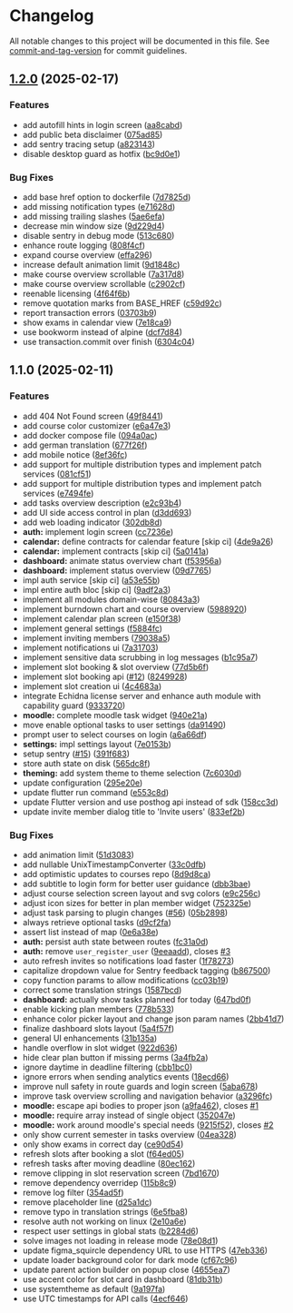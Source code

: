 # Changelog

All notable changes to this project will be documented in this file. See [commit-and-tag-version](https://github.com/absolute-version/commit-and-tag-version) for commit guidelines.

## [1.2.0](https://github.com/necodeIT/lb_planner_app/compare/1.1.0...1.2.0) (2025-02-17)


### Features

* add autofill hints in login screen ([aa8cabd](https://github.com/necodeIT/lb_planner_app/commit/aa8cabd37baf7c8279346f4f9b39a3491ad76d05))
* add public beta disclaimer ([075ad85](https://github.com/necodeIT/lb_planner_app/commit/075ad8567d69394c01211a1318dee72e2b5bac68))
* add sentry tracing setup ([a823143](https://github.com/necodeIT/lb_planner_app/commit/a823143ab922f226c76819ea6ab25b56922482ca))
* disable desktop guard as hotfix ([bc9d0e1](https://github.com/necodeIT/lb_planner_app/commit/bc9d0e130b029f3de9eb09435fe7bd8ad45026c4))


### Bug Fixes

* add base href option to dockerfile ([7d7825d](https://github.com/necodeIT/lb_planner_app/commit/7d7825dd64647d9a8515edaa8f253eb5b3059efd))
* add missing notification types ([e71628d](https://github.com/necodeIT/lb_planner_app/commit/e71628d62412fe8214b1c6481354254d54daa9fa))
* add missing trailing slashes ([5ae6efa](https://github.com/necodeIT/lb_planner_app/commit/5ae6efa31403e87e0ef368a80d70863bee962a56))
* decrease min window size ([9d229d4](https://github.com/necodeIT/lb_planner_app/commit/9d229d4ab6a59e8dc8e71ee1853608dbc1654681))
* disable sentry in debug mode ([513c680](https://github.com/necodeIT/lb_planner_app/commit/513c680c6eaa3de6d228271fd7a7c446d34c386b))
* enhance route logging ([808f4cf](https://github.com/necodeIT/lb_planner_app/commit/808f4cf9d6d5e33266731daeb813d48fecc2e0b2))
* expand course overview ([effa296](https://github.com/necodeIT/lb_planner_app/commit/effa296a95b53edae33a2775dbdc56c623261ab6))
* increase default animation limit ([9d1848c](https://github.com/necodeIT/lb_planner_app/commit/9d1848c75827181706bdcd1811626ab239e98f8a))
* make course overview scrollable ([7a317d8](https://github.com/necodeIT/lb_planner_app/commit/7a317d86432f28e0ecebff9ea03863772811563d))
* make course overview scrollable ([c2902cf](https://github.com/necodeIT/lb_planner_app/commit/c2902cf03c815dc9e55dc562ad82755367c3f561))
* reenable licensing ([4f64f6b](https://github.com/necodeIT/lb_planner_app/commit/4f64f6b81e0abc45ccedbb718d725256ded54edf))
* remove quotation marks from BASE_HREF ([c59d92c](https://github.com/necodeIT/lb_planner_app/commit/c59d92c215e3083a782fc14e49319a0f6fb84170))
* report transaction errors ([03703b9](https://github.com/necodeIT/lb_planner_app/commit/03703b9d77f9aa03308263a8e0c0b6d134fe4fe1))
* show exams in calendar view ([7e18ca9](https://github.com/necodeIT/lb_planner_app/commit/7e18ca9dabcbff2e107998947f96ae2cb6dc25f3))
* use bookworm instead of alpine ([dcf7d84](https://github.com/necodeIT/lb_planner_app/commit/dcf7d840f3257eed67255796fc75b962e22b2bcf))
* use transaction.commit over finish ([6304c04](https://github.com/necodeIT/lb_planner_app/commit/6304c04ba20eca22799727c5ac0fc5ab4535b12c))

## 1.1.0 (2025-02-11)


### Features

* add 404 Not Found screen ([49f8441](https://github.com/necodeIT/lb_planner_app/commit/49f8441148439f6e256f534efa38b610f866435c))
* add course color customizer ([e6a47e3](https://github.com/necodeIT/lb_planner_app/commit/e6a47e3871de99dbfb673b3c736b22cb11b4c6d0))
* add docker compose file ([094a0ac](https://github.com/necodeIT/lb_planner_app/commit/094a0ac244a6aabf6f09d5dee2383130615687e8))
* add german translation ([677f26f](https://github.com/necodeIT/lb_planner_app/commit/677f26f3ebba2cfe851db1685124e74f272ac11a))
* add mobile notice ([8ef36fc](https://github.com/necodeIT/lb_planner_app/commit/8ef36fc3d3de03fe765ef089aadc0b8ac2e1d655))
* add support for multiple distribution types and implement patch services ([081cf51](https://github.com/necodeIT/lb_planner_app/commit/081cf515d19262f2495a2e02b7b7dd783770261d))
* add support for multiple distribution types and implement patch services ([e7494fe](https://github.com/necodeIT/lb_planner_app/commit/e7494febcbb6fce26e657a131fa2309c5aadc5d6))
* add tasks overview description ([e2c93b4](https://github.com/necodeIT/lb_planner_app/commit/e2c93b45b04d7ef9021c09ffea3cd04869342a40))
* add UI side access control in plan ([d3dd693](https://github.com/necodeIT/lb_planner_app/commit/d3dd69390c42015979aa79f184b0868bbc004b2f))
* add web loading indicator ([302db8d](https://github.com/necodeIT/lb_planner_app/commit/302db8d5e202b3fb8754182f7b107803755566f9))
* **auth:** implement login screen ([cc7236e](https://github.com/necodeIT/lb_planner_app/commit/cc7236e94e5127ad78a531243028e3877b1634c7))
* **calendar:** define contracts for calendar feature [skip ci] ([4de9a26](https://github.com/necodeIT/lb_planner_app/commit/4de9a2697e0b06b3e39854355fb5c64f749afd2f))
* **calendar:** implement contracts [skip ci] ([5a0141a](https://github.com/necodeIT/lb_planner_app/commit/5a0141acd7a632ac5cbdd95eaf69775ff10af5fb))
* **dashboard:** animate status overview chart ([f53956a](https://github.com/necodeIT/lb_planner_app/commit/f53956a11b548d9b58d581b17519c009f17e3696))
* **dashboard:** implement status overview ([09d7765](https://github.com/necodeIT/lb_planner_app/commit/09d7765f79fef6fe22a44602f40cc784e1035a95))
* impl auth service [skip ci] ([a53e55b](https://github.com/necodeIT/lb_planner_app/commit/a53e55b4a6c8cce0122d56c9bc592cb4f5428c9d))
* impl entire auth bloc [skip ci] ([9adf2a3](https://github.com/necodeIT/lb_planner_app/commit/9adf2a361b17940e910759f3caa32235e75022b7))
* implement all modules domain-wise ([80843a3](https://github.com/necodeIT/lb_planner_app/commit/80843a3e76f07a886c333d8e65c6b04076377acd))
* implement burndown chart and course overview ([5988920](https://github.com/necodeIT/lb_planner_app/commit/5988920772794020c01fad4abef86d8ee0b286cc))
* implement calendar plan screen ([e150f38](https://github.com/necodeIT/lb_planner_app/commit/e150f385db289103ccf71f7796240c0f6c6eb424))
* implement general settings ([f5884fc](https://github.com/necodeIT/lb_planner_app/commit/f5884fcb046a0744d4eb4a38f33f130136c7fdc0))
* implement inviting members ([79038a5](https://github.com/necodeIT/lb_planner_app/commit/79038a5cfa38ee4a23348fa5df5763c9f0576cbc))
* implement notifications ui ([7a31703](https://github.com/necodeIT/lb_planner_app/commit/7a31703aa34dc6c6c27507a85d7e2a202156fc33))
* implement sensitive data scrubbing in log messages ([b1c95a7](https://github.com/necodeIT/lb_planner_app/commit/b1c95a7b4f418926bbe18c348674509dc2b85308))
* implement slot booking & slot overview ([77d5b6f](https://github.com/necodeIT/lb_planner_app/commit/77d5b6f3d4d25e7d1557450d99437882468bc81c))
* implement slot booking api ([#12](https://github.com/necodeIT/lb_planner_app/issues/12)) ([8249928](https://github.com/necodeIT/lb_planner_app/commit/82499282004d3411f34e4d597d0ccbeb137f5a4a))
* implement slot creation ui ([4c4683a](https://github.com/necodeIT/lb_planner_app/commit/4c4683af189fea0c17f317439bf749920b1ef036))
* integrate Echidna license server and enhance auth module with capability guard ([9333720](https://github.com/necodeIT/lb_planner_app/commit/9333720b4923fbdf264fe101745ab0e44882d141))
* **moodle:** complete moodle task widget ([940e21a](https://github.com/necodeIT/lb_planner_app/commit/940e21ae273c61e402ead49db5d79cf240bbc3e5))
* move enable optional tasks to user settings ([da91490](https://github.com/necodeIT/lb_planner_app/commit/da914900a06711907b540ea1bc005eac5ce1cbe5))
* prompt user to select courses on login ([a6a66df](https://github.com/necodeIT/lb_planner_app/commit/a6a66df4a4da55711bcccfd313a748288d5f11c2))
* **settings:** impl settings layout ([7e0153b](https://github.com/necodeIT/lb_planner_app/commit/7e0153b11ef43bd980ec4533486726fe4912c7e1))
* setup sentry ([#15](https://github.com/necodeIT/lb_planner_app/issues/15)) ([391f683](https://github.com/necodeIT/lb_planner_app/commit/391f683319674a20186a64f4be6130352832c1f0))
* store auth state on disk ([565dc8f](https://github.com/necodeIT/lb_planner_app/commit/565dc8fdb672b7b21024b160ecda81cc6667e7e6))
* **theming:** add system theme to theme selection ([7c6030d](https://github.com/necodeIT/lb_planner_app/commit/7c6030d14404ca10aee1fc11d24d2c1dce66fde4))
* update configuration ([295e20e](https://github.com/necodeIT/lb_planner_app/commit/295e20e66aa12e46d581f55d2e96ab2758728360))
* update flutter run command ([e553c8d](https://github.com/necodeIT/lb_planner_app/commit/e553c8d90cd48b78b16bd03fd4e56e82d338031c))
* update Flutter version and use posthog api instead of sdk ([158cc3d](https://github.com/necodeIT/lb_planner_app/commit/158cc3ddcee63ca294a29b9fa49b65d0bf43263c))
* update invite member dialog title to 'Invite users' ([833ef2b](https://github.com/necodeIT/lb_planner_app/commit/833ef2bd372723ae6eb1ef8f01a26cd55cf346d6))


### Bug Fixes

* add animation limit ([51d3083](https://github.com/necodeIT/lb_planner_app/commit/51d30832eaffb5205be492a9f21814927ac06e9a))
* add nullable UnixTimestampConverter ([33c0dfb](https://github.com/necodeIT/lb_planner_app/commit/33c0dfb736baba8d2d0475be0094f90b17e2809c))
* add optimistic updates to courses repo ([8d9d8ca](https://github.com/necodeIT/lb_planner_app/commit/8d9d8cae01c5f3ec68f342d963d0623c43e0c935))
* add subtitle to login form for better user guidance ([dbb3bae](https://github.com/necodeIT/lb_planner_app/commit/dbb3bae444bc9abc9dc196bc8216756ad89a03fe))
* adjust course selection screen layout and svg colors ([e9c256c](https://github.com/necodeIT/lb_planner_app/commit/e9c256ce347a3be07217574717b64d085be9e169))
* adjust icon sizes for better in plan member widget ([752325e](https://github.com/necodeIT/lb_planner_app/commit/752325ef4007f8a81ef1244114782e1a354db0e5))
* adjust task parsing to plugin changes ([#56](https://github.com/necodeIT/lb_planner_app/issues/56)) ([05b2898](https://github.com/necodeIT/lb_planner_app/commit/05b2898ed4d90b145694a4579a11d2c3a852d929))
* always retrieve optional tasks ([d9cf2fa](https://github.com/necodeIT/lb_planner_app/commit/d9cf2faea4438075f193ab8b74716604c7ebca37))
* assert list instead of map ([0e6a38e](https://github.com/necodeIT/lb_planner_app/commit/0e6a38eee1a16aa7a441c0d99caae0f4df186960))
* **auth:** persist auth state between routes ([fc31a0d](https://github.com/necodeIT/lb_planner_app/commit/fc31a0d37995487141881a01c1dbf6532b62bfd6))
* **auth:** remove `user_register_user` ([9eeaadd](https://github.com/necodeIT/lb_planner_app/commit/9eeaadd6ca3d2c6ab086b1b7f487750eaaf0ba33)), closes [#3](https://github.com/necodeIT/lb_planner_app/issues/3)
* auto refresh invites so notifications load faster ([1f78273](https://github.com/necodeIT/lb_planner_app/commit/1f78273d090cbbbbaa41c6a3b5e2334e15b17b2f))
* capitalize dropdown value for Sentry feedback tagging ([b867500](https://github.com/necodeIT/lb_planner_app/commit/b867500a09fa05f55b30331f023795114b95de77))
* copy function params to allow modifications ([cc03b19](https://github.com/necodeIT/lb_planner_app/commit/cc03b193b5d48b85cd6bea6639673c66ed386a38))
* correct some translation strings ([1587bcd](https://github.com/necodeIT/lb_planner_app/commit/1587bcd9dafee51c97c3de91d9fdaff9da69ac1a))
* **dashboard:** actually show tasks planned for today ([647bd0f](https://github.com/necodeIT/lb_planner_app/commit/647bd0fdbd918bd69b0ed15fac7a0e8edbfd4055))
* enable kicking plan members ([778b533](https://github.com/necodeIT/lb_planner_app/commit/778b53327dca584680124432a23534e8b0a48ec7))
* enhance color picker layout and change json param names ([2bb41d7](https://github.com/necodeIT/lb_planner_app/commit/2bb41d70c24e20dca4f01539d83eba0bc4ad1f82))
* finalize dashboard slots layout ([5a4f57f](https://github.com/necodeIT/lb_planner_app/commit/5a4f57f586255613b0d3dd0b64fd9dc6e6e429ae))
* general UI enhancements ([31b135a](https://github.com/necodeIT/lb_planner_app/commit/31b135a9b057c7d22476a91a630ada4f2162364c))
* handle overflow in slot widget ([922d636](https://github.com/necodeIT/lb_planner_app/commit/922d63601419403d21a74fb2a367abde2f940848))
* hide clear plan button if missing perms ([3a4fb2a](https://github.com/necodeIT/lb_planner_app/commit/3a4fb2a13e9e05b0446d7daad69b08e0a22d41a0))
* ignore daytime in deadline filtering ([cbb1bc0](https://github.com/necodeIT/lb_planner_app/commit/cbb1bc08424c3361d02b53edb1cd6a1685bb9b06))
* ignore errors when sending analytics events ([18ecd66](https://github.com/necodeIT/lb_planner_app/commit/18ecd6621e536ff6b7e4145764657fb249929ea4))
* improve null safety in route guards and login screen ([5aba678](https://github.com/necodeIT/lb_planner_app/commit/5aba678dd6af57f1a5a3fa1333b69c5a50ebec3b))
* improve task overview scrolling and navigation behavior ([a3296fc](https://github.com/necodeIT/lb_planner_app/commit/a3296fc4286ad416b30dfcc34a19d64ba6ef6d70))
* **moodle:** escape api bodies to proper json ([a9fa462](https://github.com/necodeIT/lb_planner_app/commit/a9fa462d8c06d4eabb1c7b15c2c64a488b5a147b)), closes [#1](https://github.com/necodeIT/lb_planner_app/issues/1)
* **moodle:** require array instead of single object ([352047e](https://github.com/necodeIT/lb_planner_app/commit/352047e1d4def149d7b857c5944eea71086aaa83))
* **moodle:** work around moodle's special needs ([9215f52](https://github.com/necodeIT/lb_planner_app/commit/9215f529eb74860222ca7dc09472c25f9b7469bd)), closes [#2](https://github.com/necodeIT/lb_planner_app/issues/2)
* only show current semester in tasks overview ([04ea328](https://github.com/necodeIT/lb_planner_app/commit/04ea32840bf6aaa6d5693fe829d0fb9330934999))
* only show exams in correct day ([ce90d54](https://github.com/necodeIT/lb_planner_app/commit/ce90d5420bd4518c73a26951ee469aeef4ae2120))
* refresh slots after booking a slot ([f64ed05](https://github.com/necodeIT/lb_planner_app/commit/f64ed059edb4a118e2a4b452ddd4503eb1aa22fc))
* refresh tasks after moving deadline ([80ec162](https://github.com/necodeIT/lb_planner_app/commit/80ec1625b70df7dc59e8d3063abd694d2d3bab6c))
* remove clipping in slot reservation screen ([7bd1670](https://github.com/necodeIT/lb_planner_app/commit/7bd1670f8b2bf0f28ba73b6affa409afb4cbc2db))
* remove dependency overridep ([115b8c9](https://github.com/necodeIT/lb_planner_app/commit/115b8c97e39d012f93424036bcef7b64d90219b5))
* remove log filter ([354ad5f](https://github.com/necodeIT/lb_planner_app/commit/354ad5fb8549d16cd1236c873b63482dd3ef5c9b))
* remove placeholder line ([d25a1dc](https://github.com/necodeIT/lb_planner_app/commit/d25a1dcf36239d72e09ae8bf49a82f4837e95694))
* remove typo in translation strings ([6e5fba8](https://github.com/necodeIT/lb_planner_app/commit/6e5fba8e6becdbbcc4f35aa533a48934c88a6775))
* resolve auth not working on linux ([2e10a6e](https://github.com/necodeIT/lb_planner_app/commit/2e10a6ebc2eb842df549f86a5024f7a3dd7410bf))
* respect user settings in global stats ([b2284d6](https://github.com/necodeIT/lb_planner_app/commit/b2284d6eeab6500e8491c0eb389aaa9285c2a148))
* solve images not loading in release mode ([78e08d1](https://github.com/necodeIT/lb_planner_app/commit/78e08d1dadc4b9d23901793cecf1bc06790ae8b7))
* update figma_squircle dependency URL to use HTTPS ([47eb336](https://github.com/necodeIT/lb_planner_app/commit/47eb336839a9c908e6a397ea865a076bdd13f381))
* update loader background color for dark mode ([cf67c96](https://github.com/necodeIT/lb_planner_app/commit/cf67c967051613f68df595b58ac10d0895bb7353))
* update parent action builder on popup close ([4655ea7](https://github.com/necodeIT/lb_planner_app/commit/4655ea78754fe92e96119ea4af4c861bde3a54de))
* use accent color for slot card in dashboard ([81db31b](https://github.com/necodeIT/lb_planner_app/commit/81db31baaedd526f14d90e6d4d31289c3b418dcb))
* use systemtheme as default ([9a197fa](https://github.com/necodeIT/lb_planner_app/commit/9a197fa4887d8e93b7ad838237bf938c7391f94d))
* use UTC timestamps for API calls ([4ecf646](https://github.com/necodeIT/lb_planner_app/commit/4ecf646acc88fda3b9b42efc2a28683c5ecefad5))
